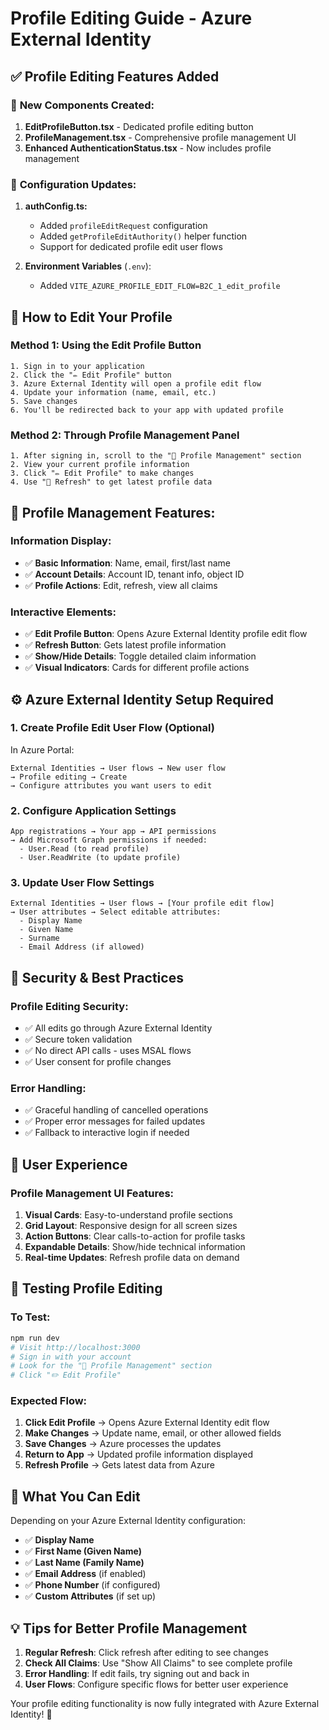 # Profile Editing Guide - Azure External Identity

## ✅ Profile Editing Features Added

### 🎯 **New Components Created:**

1. **EditProfileButton.tsx** - Dedicated profile editing button
2. **ProfileManagement.tsx** - Comprehensive profile management UI
3. **Enhanced AuthenticationStatus.tsx** - Now includes profile management

### 🔧 **Configuration Updates:**

1. **authConfig.ts:**
   - Added `profileEditRequest` configuration
   - Added `getProfileEditAuthority()` helper function
   - Support for dedicated profile edit user flows

2. **Environment Variables** (`.env`):
   - Added `VITE_AZURE_PROFILE_EDIT_FLOW=B2C_1_edit_profile`

## 🚀 **How to Edit Your Profile**

### **Method 1: Using the Edit Profile Button**
```
1. Sign in to your application
2. Click the "✏️ Edit Profile" button
3. Azure External Identity will open a profile edit flow
4. Update your information (name, email, etc.)
5. Save changes
6. You'll be redirected back to your app with updated profile
```

### **Method 2: Through Profile Management Panel**
```
1. After signing in, scroll to the "👤 Profile Management" section
2. View your current profile information
3. Click "✏️ Edit Profile" to make changes
4. Use "🔄 Refresh" to get latest profile data
```

## 🎨 **Profile Management Features:**

### **Information Display:**
- ✅ **Basic Information**: Name, email, first/last name
- ✅ **Account Details**: Account ID, tenant info, object ID
- ✅ **Profile Actions**: Edit, refresh, view all claims

### **Interactive Elements:**
- ✅ **Edit Profile Button**: Opens Azure External Identity profile edit flow
- ✅ **Refresh Button**: Gets latest profile information
- ✅ **Show/Hide Details**: Toggle detailed claim information
- ✅ **Visual Indicators**: Cards for different profile actions

## ⚙️ **Azure External Identity Setup Required**

### **1. Create Profile Edit User Flow (Optional)**

In Azure Portal:
```
External Identities → User flows → New user flow
→ Profile editing → Create
→ Configure attributes you want users to edit
```

### **2. Configure Application Settings**

```
App registrations → Your app → API permissions
→ Add Microsoft Graph permissions if needed:
  - User.Read (to read profile)
  - User.ReadWrite (to update profile)
```

### **3. Update User Flow Settings**

```
External Identities → User flows → [Your profile edit flow]
→ User attributes → Select editable attributes:
  - Display Name
  - Given Name
  - Surname
  - Email Address (if allowed)
```

## 🔐 **Security & Best Practices**

### **Profile Editing Security:**
- ✅ All edits go through Azure External Identity
- ✅ Secure token validation
- ✅ No direct API calls - uses MSAL flows
- ✅ User consent for profile changes

### **Error Handling:**
- ✅ Graceful handling of cancelled operations
- ✅ Proper error messages for failed updates
- ✅ Fallback to interactive login if needed

## 📱 **User Experience**

### **Profile Management UI Features:**
1. **Visual Cards**: Easy-to-understand profile sections
2. **Grid Layout**: Responsive design for all screen sizes
3. **Action Buttons**: Clear calls-to-action for profile tasks
4. **Expandable Details**: Show/hide technical information
5. **Real-time Updates**: Refresh profile data on demand

## 🚀 **Testing Profile Editing**

### **To Test:**
```bash
npm run dev
# Visit http://localhost:3000
# Sign in with your account
# Look for the "👤 Profile Management" section
# Click "✏️ Edit Profile"
```

### **Expected Flow:**
1. **Click Edit Profile** → Opens Azure External Identity edit flow
2. **Make Changes** → Update name, email, or other allowed fields
3. **Save Changes** → Azure processes the updates
4. **Return to App** → Updated profile information displayed
5. **Refresh Profile** → Gets latest data from Azure

## 🎯 **What You Can Edit**

Depending on your Azure External Identity configuration:
- ✅ **Display Name**
- ✅ **First Name (Given Name)**
- ✅ **Last Name (Family Name)** 
- ✅ **Email Address** (if enabled)
- ✅ **Phone Number** (if configured)
- ✅ **Custom Attributes** (if set up)

## 💡 **Tips for Better Profile Management**

1. **Regular Refresh**: Click refresh after editing to see changes
2. **Check All Claims**: Use "Show All Claims" to see complete profile
3. **Error Handling**: If edit fails, try signing out and back in
4. **User Flows**: Configure specific flows for better user experience

Your profile editing functionality is now fully integrated with Azure External Identity! 🎉
